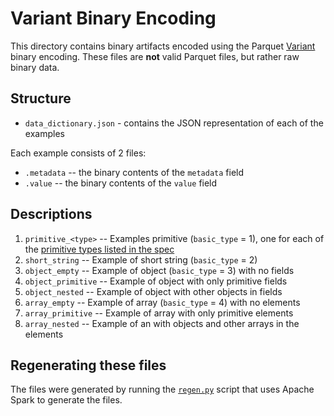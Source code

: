 <!--
  ~ Licensed to the Apache Software Foundation (ASF) under one
  ~ or more contributor license agreements.  See the NOTICE file
  ~ distributed with this work for additional information
  ~ regarding copyright ownership.  The ASF licenses this file
  ~ to you under the Apache License, Version 2.0 (the
  ~ "License"); you may not use this file except in compliance
  ~ with the License.  You may obtain a copy of the License at
  ~
  ~   http://www.apache.org/licenses/LICENSE-2.0
  ~
  ~ Unless required by applicable law or agreed to in writing,
  ~ software distributed under the License is distributed on an
  ~ "AS IS" BASIS, WITHOUT WARRANTIES OR CONDITIONS OF ANY
  ~ KIND, either express or implied.  See the License for the
  ~ specific language governing permissions and limitations
  ~ under the License.
  -->

# Variant Binary Encoding

This directory contains binary artifacts encoded using the Parquet  [Variant]
binary encoding. These files are **not** valid Parquet files, but rather
raw binary data.

## Structure

* `data_dictionary.json` - contains the JSON representation of each of the examples

Each example consists of 2 files:

* `.metadata` -- the binary contents of the `metadata` field
* `.value` -- the binary contents of the `value` field

## Descriptions

1. `primitive_<type>` -- Examples primitive (`basic_type` = 1), one for each of the [primitive types listed in the spec]
2. `short_string` -- Example of short string (`basic_type` = 2)
3. `object_empty` -- Example of object (`basic_type` = 3) with no fields
3. `object_primitive` -- Example of object with only primitive fields
4. `object_nested` -- Example of object with other objects in fields 
5. `array_empty` -- Example of array (`basic_type` = 4) with no elements
5. `array_primitive` -- Example of array with only primitive elements
6. `array_nested` -- Example of an with objects and other arrays in the elements


## Regenerating these files

The files were generated by running the [`regen.py`](regen.py) script that uses Apache Spark to 
generate the files. 




[Variant]: https://github.com/apache/parquet-format/blob/master/VariantEncoding.md
[primitive types listed in the spec]: https://github.com/apache/parquet-format/blob/master/VariantEncoding.md#value-data-for-primitive-type-basic_type0
